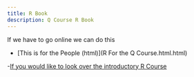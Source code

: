 ```yaml
---
title: R Book
description: Q Course R Book
---
```


If we have to go online we can do this
- [This is for the People (html)](R For the Q Course.html.html)


-[If you would like to look over the introductory R Course](https://github.com/bmarlin96/Introduction-to-R)
